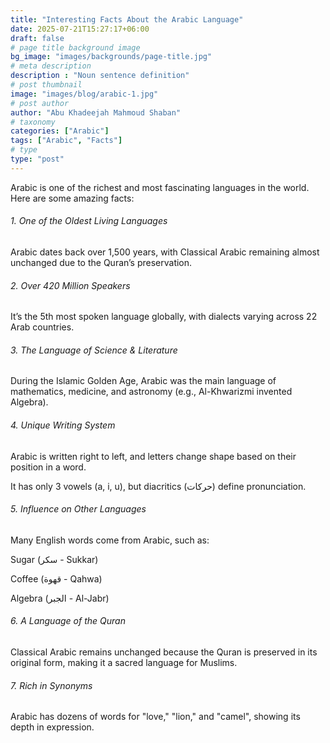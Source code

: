 ```yaml
---
title: "Interesting Facts About the Arabic Language"
date: 2025-07-21T15:27:17+06:00
draft: false
# page title background image
bg_image: "images/backgrounds/page-title.jpg"
# meta description
description : "Noun sentence definition"
# post thumbnail
image: "images/blog/arabic-1.jpg"
# post author
author: "Abu Khadeejah Mahmoud Shaban"
# taxonomy
categories: ["Arabic"]
tags: ["Arabic", "Facts"]
# type
type: "post"
---
```


Arabic is one of the richest and most fascinating languages in the world. Here are some amazing facts:

###### 1. One of the Oldest Living Languages
Arabic dates back over 1,500 years, with Classical Arabic remaining almost unchanged due to the Quran’s preservation.

###### 2. Over 420 Million Speakers
It’s the 5th most spoken language globally, with dialects varying across 22 Arab countries.

###### 3. The Language of Science & Literature
During the Islamic Golden Age, Arabic was the main language of mathematics, medicine, and astronomy (e.g., Al-Khwarizmi invented Algebra).

###### 4. Unique Writing System
Arabic is written right to left, and letters change shape based on their position in a word.

It has only 3 vowels (a, i, u), but diacritics (حركات) define pronunciation.

###### 5. Influence on Other Languages
Many English words come from Arabic, such as:

Sugar (سكر - Sukkar)

Coffee (قهوة - Qahwa)

Algebra (الجبر - Al-Jabr)

###### 6. A Language of the Quran
Classical Arabic remains unchanged because the Quran is preserved in its original form, making it a sacred language for Muslims.

###### 7. Rich in Synonyms
Arabic has dozens of words for "love," "lion," and "camel", showing its depth in expression.